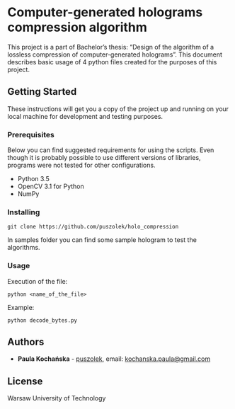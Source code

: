 # Computer-generated holograms compression algorithm

This project is a part of Bachelor’s thesis: “Design of the algorithm of a lossless compression of computer-generated holograms”. This document describes basic usage of 4 python files created for the purposes of this project.

## Getting Started

These instructions will get you a copy of the project up and running on your local machine for development and testing purposes. 

### Prerequisites

Below you can find suggested requirements for using the scripts. Even though it is probably possible to use different versions of libraries, programs were not tested for other configurations.

- Python 3.5
- OpenCV 3.1 for Python
- NumPy 

### Installing

```
git clone https://github.com/puszolek/holo_compression
```
In samples folder you can find some sample hologram to test the algorithms.

### Usage

Execution of the file:
```
python <name_of_the_file>
```
Example:
```
python decode_bytes.py
```

## Authors

* **Paula Kochańska** - [puszolek](https://github.com/puszolek), email: kochanska.paula@gmail.com

## License

Warsaw University of Technology
